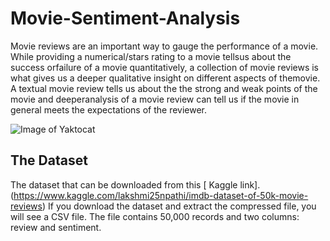 # Movie-Sentiment-Analysis

Movie reviews are an important way to gauge the performance of a movie.  While providing a numerical/stars rating to a movie tellsus about the success orfailure of a movie quantitatively, a collection of movie reviews is what gives us a deeper qualitative insight on different aspects of themovie. A textual movie review tells us about the the strong and weak points of the movie and deeperanalysis of a movie review can tell us if the movie in general meets the expectations of the reviewer.

![Image of Yaktocat](https://github.com/AmirKhani1375/Movie-Sentiment-Analysis/blob/master/sentiment.png)


## The Dataset
The dataset that can be downloaded from this [ Kaggle link].(https://www.kaggle.com/lakshmi25npathi/imdb-dataset-of-50k-movie-reviews)
If you download the dataset and extract the compressed file, you will see a CSV file. The file contains 50,000 records and two columns: review and sentiment.
